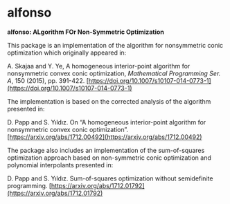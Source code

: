 # alfonso

**alfonso: ALgorithm FOr Non-Symmetric Optimization**

This package is an implementation of the algorithm for nonsymmetric conic optimization which originally appeared in:

A. Skajaa and Y. Ye, A homogeneous interior-point algorithm for nonsymmetric convex conic optimization, *Mathematical Programming Ser. A*, 150 (2015), pp. 391-422. [https://doi.org/10.1007/s10107-014-0773-1](https://doi.org/10.1007/s10107-014-0773-1)

The implementation is based on the corrected analysis of the algorithm presented in:

D. Papp and S. Yıldız. On “A homogeneous interior-point algorithm for nonsymmetric convex conic optimization”. [https://arxiv.org/abs/1712.00492](https://arxiv.org/abs/1712.00492)

The package also includes an implementation of the sum-of-squares optimization approach based on non-symmetric conic optimization and polynomial interpolants presented in:

D. Papp and S. Yıldız. Sum-of-squares optimization without semidefinite programming. [https://arxiv.org/abs/1712.01792](https://arxiv.org/abs/1712.01792)
